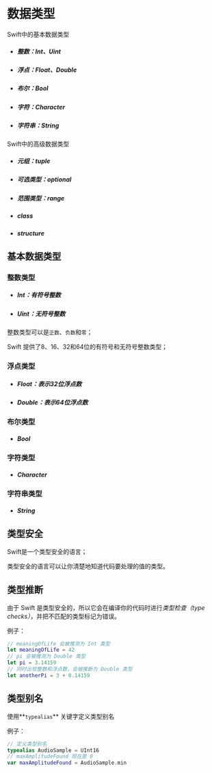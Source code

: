 # 数据类型

Swift中的基本数据类型

- ##### 整数：Int、Uint

- ##### 浮点：Float、Double

- ##### 布尔：Bool

- ##### 字符：Character

- ##### 字符串：String

Swift中的高级数据类型

- ##### 元组：tuple

- ##### 可选类型：optional

- ##### 范围类型：range

- ##### class

- ##### structure 



## 基本数据类型

### 整数类型

- ##### Int：有符号整数

- ##### Uint：无符号整数

整数类型可以是``正数``、``负数``和``零``；

Swift 提供了8、16、32和64位的有符号和无符号整数类型；

### 浮点类型

- ##### Float：表示32位浮点数

- ##### Double：表示64位浮点数

### 布尔类型

- ##### Bool

### 字符类型

- ##### Character

### 字符串类型

- ##### String



## 类型安全

Swift是一个类型安全的语言；

类型安全的语言可以让你清楚地知道代码要处理的值的类型。



## 类型推断

由于 Swift 是类型安全的，所以它会在编译你的代码时进行*类型检查（type checks）*，并把不匹配的类型标记为错误。

例子：

```swift
// meaningOfLife 会被推测为 Int 类型
let meaningOfLife = 42
// pi 会被推测为 Double 类型
let pi = 3.14159
// 同时出现整数和浮点数，会被推断为 Double 类型
let anotherPi = 3 + 0.14159
```



## 类型别名

使用**`typealias`** 关键字定义类型别名

例子：

```swift
// 定义类型别名
typealias AudioSample = UInt16
// maxAmplitudeFound 现在是 0
var maxAmplitudeFound = AudioSample.min
```


